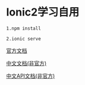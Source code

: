 # Ionic2学习自用

`1.npm install`

`2.ionic serve`

[官方文档](http://ionicframework.com/docs/)

[中文文档(非官方)](https://yanxiaodi.gitbooks.io/ionic2-guide/content/introduction/)

[中文API文档(非官方)](http://rainey.space/2016/04/06/Ionic2_Chinese_Document/)